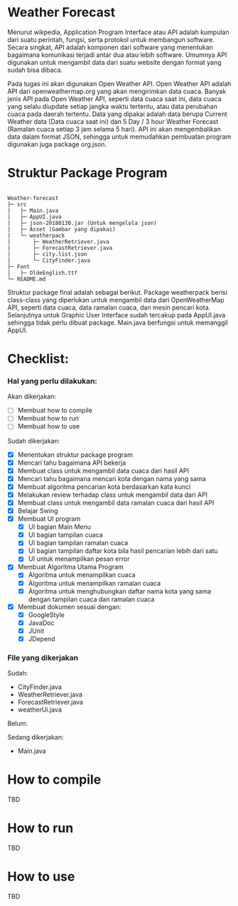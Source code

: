 # Weather Forecast

Menurut wikpedia, Application Program Interface atau API adalah kumpulan dari suatu perintah, fungsi, serta protokol untuk membangun software. Secara singkat, API adalah komponen dari software yang menentukan bagaimana komunikasi terjadi antar dua atau lebih software. Umumnya API digunakan untuk mengambil data dari suatu website dengan format yang sudah bisa dibaca.

Pada tugas ini akan digunakan Open Weather API. Open Weather API adalah API dari openweathermap.org yang akan mengirimkan data cuaca. Banyak jenis API pada Open Weather API, seperti data cuaca saat ini, data cuaca yang selalu diupdate setiap jangka waktu tertentu, atau data perubahan cuaca pada daerah tertentu. Data yang dipakai adalah data berupa Current Weather data (Data cuaca saat ini) dan 5 Day / 3 hour Weather Forecast (Ramalan cuaca setiap 3 jam selama 5 hari). API ini akan mengembalikan data dalam format JSON, sehingga untuk memudahkan pembuatan program digunakan juga package org.json.

# Struktur Package Program

```

Weather-forecast
├─ src
|   ├─ Main.java
|   ├─ AppUI.java
|   ├─ json-20180130.jar (Untuk mengelola json)
|   ├─ Asset (Gambar yang dipakai)
|   └─ weatherpack
|       ├─ WeatherRetriever.java
|       ├─ ForecastRetriever.java
|       ├─ city.list.json
|       └─ CityFinder.java
├─ Font
|   ├─ OldeEnglish.ttf
└─ README.md

```

Struktur package final adalah sebagai berikut. Package weatherpack berisi class-class yang diperlukan untuk mengambil data dari OpenWeatherMap API, seperti data cuaca, data ramalan cuaca, dan mesin pencari kota. Selanjutnya untuk Graphic User Interface sudah tercakup pada AppUI.java sehingga tidak perlu dibuat package. Main.java berfungsi untuk memanggil AppUI.

# Checklist:

### Hal yang perlu dilakukan:

Akan dikerjakan:
- [ ] Membuat how to compile
- [ ] Membuat how to run
- [ ] Membuat how to use

Sudah dikerjakan:
- [x] Menentukan struktur package program
- [x] Mencari tahu bagaimana API bekerja
- [x] Membuat class untuk mengambil data cuaca dari hasil API
- [x] Mencari tahu bagaimana mencari kota dengan nama yang sama
- [x] Membuat algoritma pencarian kota berdasarkan kata kunci
- [x] Melakukan review terhadap class untuk mengambil data dari API
- [x] Membuat class untuk mengambil data ramalan cuaca dari hasil API
- [x] Belajar Swing
- [x] Membuat UI program
  - [x] UI bagian Main Menu
  - [x] UI bagian tampilan cuaca
  - [x] UI bagian tampilan ramalan cuaca
  - [x] UI bagian tampilan daftar kota bila hasil pencarian lebih dari satu
  - [x] UI untuk menampilkan pesan error
- [x] Membuat Algoritma Utama Program
  - [x] Algoritma untuk menampilkan cuaca
  - [x] Algoritma untuk menampilkan ramalan cuaca
  - [x] Algoritma untuk menghubungkan daftar nama kota yang sama dengan tampilan cuaca dan ramalan cuaca
- [x] Membuat dokumen sesuai dengan:
  - [x] GoogleStyle
  - [x] JavaDoc
  - [x] JUnit
  - [x] JDepend

### File yang dikerjakan

Sudah:
- CityFinder.java
- WeatherRetriever.java
- ForecastRetriever.java
- weatherUi.java

Belum:

Sedang dikerjakan:
- Main.java

# How to compile

TBD

# How to run

TBD

# How to use

TBD

